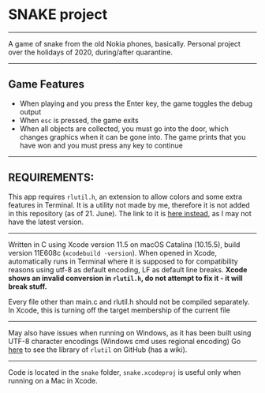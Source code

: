 # SNAKE project
---
A game of snake from the old Nokia phones, basically.
Personal project over the holidays of 2020, during/after quarantine.

---
## Game Features

- When playing and you press the Enter key, the game toggles the debug output
- When `esc` is pressed, the game exits
- When all objects are collected, you must go into the door, which changes graphics when it can be gone into. The game prints that you have won and you must press any key to continue

---

## REQUIREMENTS:
This app requires `rlutil.h`, an extension to allow colors and some extra features in Terminal. It is a utility not made by me, therefore it is not added in this repository (as of 21. June). The link to it is [here instead](https://github.com/tapio/rlutil), as I may not have the latest version.

---

Written in C using Xcode version 11.5 on macOS Catalina (10.15.5), build version 11E608c (`xcodebuild -version`). 
When opened in Xcode, automatically runs in Terminal where it is supposed to for compatibility reasons using utf-8 as default encoding, LF as default line breaks. **Xcode shows an invalid conversion in `rlutil.h`, do not attempt to fix it - it will break stuff.**

Every file other than main.c and rlutil.h should not be compiled separately. In Xcode, this is turning off the target membership of the current file

---
May also have issues when running on Windows, as it has been built using UTF-8 character encodings (Windows cmd uses regional encoding)
Go [here](https://github.com/tapio/rlutil) to see the library of `rlutil` on GitHub (has a wiki).

---
Code is located in the `snake` folder, `snake.xcodeproj` is useful only when running on a Mac in Xcode.
